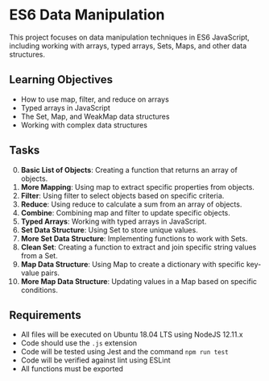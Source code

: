 # ES6 Data Manipulation

This project focuses on data manipulation techniques in ES6 JavaScript, including working with arrays, typed arrays, Sets, Maps, and other data structures.

## Learning Objectives

- How to use map, filter, and reduce on arrays
- Typed arrays in JavaScript
- The Set, Map, and WeakMap data structures
- Working with complex data structures

## Tasks

0. **Basic List of Objects**: Creating a function that returns an array of objects.
1. **More Mapping**: Using map to extract specific properties from objects.
2. **Filter**: Using filter to select objects based on specific criteria.
3. **Reduce**: Using reduce to calculate a sum from an array of objects.
4. **Combine**: Combining map and filter to update specific objects.
5. **Typed Arrays**: Working with typed arrays in JavaScript.
6. **Set Data Structure**: Using Set to store unique values.
7. **More Set Data Structure**: Implementing functions to work with Sets.
8. **Clean Set**: Creating a function to extract and join specific string values from a Set.
9. **Map Data Structure**: Using Map to create a dictionary with specific key-value pairs.
10. **More Map Data Structure**: Updating values in a Map based on specific conditions.

## Requirements

- All files will be executed on Ubuntu 18.04 LTS using NodeJS 12.11.x
- Code should use the `.js` extension
- Code will be tested using Jest and the command `npm run test`
- Code will be verified against lint using ESLint
- All functions must be exported